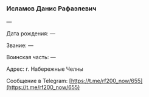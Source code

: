 ### Исламов Данис Рафаэлевич

—

Дата рождения: —

Звание: —

Воинская часть: —

Адрес: г. Набережные Челны

Сообщение в Telegram: [https://t.me/rf200_now/655](https://t.me/rf200_now/655)

